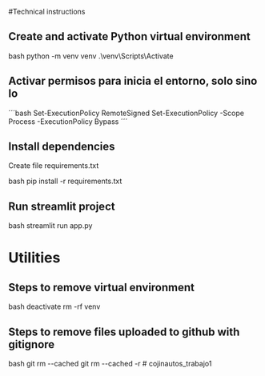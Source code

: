 #Technical instructions

## Create and activate Python virtual environment
bash
    python -m venv venv
    .\venv\Scripts\Activate

## Activar permisos para inicia el entorno, solo sino lo 
´´´bash
    Set-ExecutionPolicy RemoteSigned
    Set-ExecutionPolicy -Scope Process -ExecutionPolicy Bypass
´´´
## Install dependencies
Create file requirements.txt

bash
    pip install -r requirements.txt


## Run streamlit project

bash
    streamlit run app.py 


# Utilities
## Steps to remove virtual environment
bash
    deactivate
    rm -rf venv


## Steps to remove files uploaded to github with gitignore
bash
    git rm --cached <archivo>
    git rm --cached -r
#   c o j i n a u t o s _ t r a b a j o 1  
 